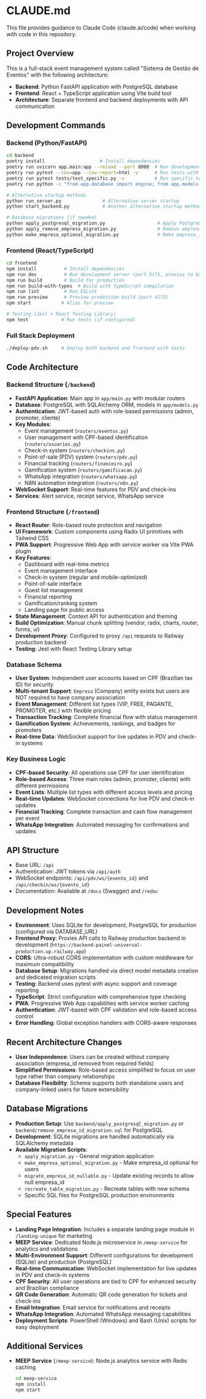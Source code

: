 # CLAUDE.md

This file provides guidance to Claude Code (claude.ai/code) when working with code in this repository.

## Project Overview

This is a full-stack event management system called "Sistema de Gestão de Eventos" with the following architecture:

- **Backend**: Python FastAPI application with PostgreSQL database
- **Frontend**: React + TypeScript application using Vite build tool
- **Architecture**: Separate frontend and backend deployments with API communication

## Development Commands

### Backend (Python/FastAPI)
```bash
cd backend
poetry install                    # Install dependencies
poetry run uvicorn app.main:app --reload --port 8000  # Run development server
poetry run pytest --cov=app --cov-report=html -v      # Run tests with coverage
poetry run pytest tests/test_specific.py -v           # Run specific test file
poetry run python -c "from app.database import engine; from app.models import Base; Base.metadata.create_all(bind=engine)"  # Create database tables

# Alternative startup methods
python run_server.py               # Alternative server startup
python start_backend.py            # Another alternative startup method

# Database migrations (if needed)
python apply_postgresql_migration.py                   # Apply PostgreSQL migrations
python apply_remove_empresa_migration.py               # Remove empresa_id column (if needed)
python make_empresa_optional_migration.py              # Make empresa_id optional
```

### Frontend (React/TypeScript)
```bash
cd frontend
npm install          # Install dependencies
npm run dev          # Run development server (port 5173, proxies to backend:8000 or Railway)
npm run build        # Build for production  
npm run build-with-types  # Build with TypeScript compilation
npm run lint         # Run ESLint
npm run preview      # Preview production build (port 4173)
npm start           # Alias for preview

# Testing (Jest + React Testing Library)
npm test            # Run tests (if configured)
```

### Full Stack Deployment
```bash
./deploy-pdv.sh     # Deploy both backend and frontend with tests
```

## Code Architecture

### Backend Structure (`/backend`)
- **FastAPI Application**: Main app in `app/main.py` with modular routers
- **Database**: PostgreSQL with SQLAlchemy ORM, models in `app/models.py`
- **Authentication**: JWT-based auth with role-based permissions (admin, promoter, cliente)
- **Key Modules**:
  - Event management (`routers/eventos.py`)
  - User management with CPF-based identification (`routers/usuarios.py`)
  - Check-in system (`routers/checkins.py`)
  - Point-of-sale (PDV) system (`routers/pdv.py`)
  - Financial tracking (`routers/financeiro.py`)
  - Gamification system (`routers/gamificacao.py`)
  - WhatsApp integration (`routers/whatsapp.py`)
  - N8N automation integration (`routers/n8n.py`)
- **WebSocket Support**: Real-time features for PDV and check-ins
- **Services**: Alert service, receipt service, WhatsApp service

### Frontend Structure (`/frontend`)
- **React Router**: Role-based route protection and navigation
- **UI Framework**: Custom components using Radix UI primitives with Tailwind CSS  
- **PWA Support**: Progressive Web App with service worker via Vite PWA plugin
- **Key Features**:
  - Dashboard with real-time metrics
  - Event management interface
  - Check-in system (regular and mobile-optimized)
  - Point-of-sale interface  
  - Guest list management
  - Financial reporting
  - Gamification/ranking system
  - Landing page for public access
- **State Management**: Context API for authentication and theming
- **Build Optimization**: Manual chunk splitting (vendor, radix, charts, router, forms, ui)
- **Development Proxy**: Configured to proxy `/api` requests to Railway production backend
- **Testing**: Jest with React Testing Library setup

### Database Schema
- **User System**: Independent user accounts based on CPF (Brazilian tax ID) for security
- **Multi-tenant Support**: `Empresa` (Company) entity exists but users are NOT required to have company association
- **Event Management**: Different list types (VIP, FREE, PAGANTE, PROMOTER, etc.) with flexible pricing
- **Transaction Tracking**: Complete financial flow with status management
- **Gamification System**: Achievements, rankings, and badges for promoters
- **Real-time Data**: WebSocket support for live updates in PDV and check-in systems

### Key Business Logic
- **CPF-based Security**: All operations use CPF for user identification
- **Role-based Access**: Three main roles (admin, promoter, cliente) with different permissions  
- **Event Lists**: Multiple list types with different access levels and pricing
- **Real-time Updates**: WebSocket connections for live PDV and check-in updates
- **Financial Tracking**: Complete transaction and cash flow management per event
- **WhatsApp Integration**: Automated messaging for confirmations and updates

## API Structure
- Base URL: `/api`
- Authentication: JWT tokens via `/api/auth`
- WebSocket endpoints: `/api/pdv/ws/{evento_id}` and `/api/checkin/ws/{evento_id}`
- Documentation: Available at `/docs` (Swagger) and `/redoc`

## Development Notes
- **Environment**: Uses SQLite for development, PostgreSQL for production (configured via DATABASE_URL)
- **Frontend Proxy**: Proxies API calls to Railway production backend in development (`https://backend-painel-universal-production.up.railway.app`)
- **CORS**: Ultra-robust CORS implementation with custom middleware for maximum compatibility
- **Database Setup**: Migrations handled via direct model metadata creation and dedicated migration scripts
- **Testing**: Backend uses pytest with async support and coverage reporting
- **TypeScript**: Strict configuration with comprehensive type checking
- **PWA**: Progressive Web App capabilities with service worker caching
- **Authentication**: JWT-based with CPF validation and role-based access control
- **Error Handling**: Global exception handlers with CORS-aware responses

## Recent Architecture Changes
- **User Independence**: Users can be created without company association (empresa_id removed from required fields)
- **Simplified Permissions**: Role-based access simplified to focus on user type rather than company relationships  
- **Database Flexibility**: Schema supports both standalone users and company-linked users for future extensibility

## Database Migrations
- **Production Setup**: Use `backend/apply_postgresql_migration.py` or `backend/remove_empresa_id_migration.sql` for PostgreSQL
- **Development**: SQLite migrations are handled automatically via SQLAlchemy metadata
- **Available Migration Scripts**:
  - `apply_migration.py` - General migration application
  - `make_empresa_optional_migration.py` - Make empresa_id optional for users
  - `migrate_empresa_id_nullable.py` - Update existing records to allow null empresa_id
  - `recreate_table_migration.py` - Recreate tables with new schema
  - Specific SQL files for PostgreSQL production environments

## Special Features
- **Landing Page Integration**: Includes a separate landing page module in `/landing-unique` for marketing
- **MEEP Service**: Dedicated Node.js microservice in `/meep-service` for analytics and validations
- **Multi-Environment Support**: Different configurations for development (SQLite) and production (PostgreSQL)
- **Real-time Communication**: WebSocket implementation for live updates in PDV and check-in systems  
- **CPF Security**: All user operations are tied to CPF for enhanced security and Brazilian compliance
- **QR Code Generation**: Automatic QR code generation for tickets and check-ins
- **Email Integration**: Email service for notifications and receipts
- **WhatsApp Integration**: Automated WhatsApp messaging capabilities
- **Deployment Scripts**: PowerShell (Windows) and Bash (Unix) scripts for easy deployment

## Additional Services
- **MEEP Service** (`/meep-service`): Node.js analytics service with Redis caching
  ```bash
  cd meep-service
  npm install
  npm start
  ```